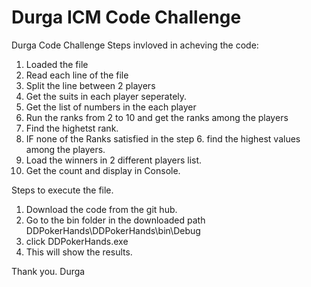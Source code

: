 # Durga ICM Code Challenge 
 Durga Code Challenge
Steps invloved in acheving the code:
 1. Loaded the file
 2. Read each line of the file
 3. Split the line between 2 players
 4. Get the suits in each player seperately.
 5. Get the list of numbers in the each player
 6. Run the ranks from 2 to 10 and get the ranks among the players
 7. Find the highetst rank.
 8. IF none of the Ranks satisfied in the step 6. find the highest values among the players.
 9. Load the winners in 2 different players list.
 10. Get the count and display in Console.
 
 Steps to execute the file.
 1. Download the code from the git hub.
 2. Go to the bin folder in the downloaded path DDPokerHands\DDPokerHands\bin\Debug
 3. click DDPokerHands.exe
 4. This will show the results.
 
 Thank you.
 Durga
 
